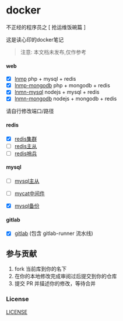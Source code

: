 # docker

不正经的程序员之 [ 抢运维饭碗篇 ]

这是读心印的docker笔记

> 注意: 本文档未发布,仅作参考

#### web



- [x] [lnmp](./lnmp/) php + mysql + redis
- [x] [lnmp-mongodb](./lnmp_mongodb/) php + mongodb + redis
- [x] [lnmn-mysql](./lnmn_mysql/) nodejs + mysql + redis 
- [x] [lnmn-mongodb](./lnmn_mongodb/) nodejs + mongodb + redis

请自行修改端口/路径

#### redis

- [x] [redis集群](./redis-cluster/README.md)
- [ ] [redis主从](./redis-master-slave/README.md) 
- [ ] [redis哨兵](./redis-sentinel/README.md) 

#### mysql
  
- [ ] [mysql主从](./mysql-master-slave/README.md)  
- [ ] [mycat中间件](./mycat/README.md) 
- [x] [mysql备份](./mysql-backup/) 


#### gitlab

- [x] [gitlab](./gitlab/README.md)  (包含 gitlab-runner 流水线)

## 参与贡献

1. fork 当前库到你的名下
2. 在你的本地修改完成审阅过后提交到你的仓库
3. 提交 PR 并描述你的修改，等待合并

### License

[LICENSE](LICENSE)